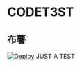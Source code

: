 # CODET3ST
## 布薯
[![Deploy](https://www.herokucdn.com/deploy/button.png)](https://dashboard.heroku.com/new?template=https://github.com/4ReLax/CODET3ST)
JUST A TEST

